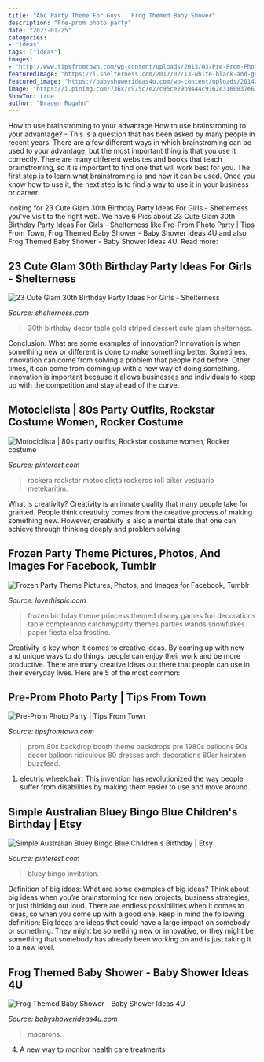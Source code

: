 ```yaml
---
title: "Abc Party Theme For Guys : Frog Themed Baby Shower"
description: "Pre-prom photo party"
date: "2023-01-25"
categories:
- "ideas"
tags: ["ideas"]
images:
- "http://www.tipsfromtown.com/wp-content/uploads/2013/03/Pre-Prom-Photo-Party-retro1.jpeg"
featuredImage: "https://i.shelterness.com/2017/02/13-white-black-and-gold-dessert-table-with-striped-decor.jpg"
featured_image: "https://babyshowerideas4u.com/wp-content/uploads/2014/04/frog-themed-baby-shower-ideas-decorations-green-colors-frog-toppers-frog-color-macarons.jpg"
image: "https://i.pinimg.com/736x/c9/5c/e2/c95ce29b9444c9162e3160837e61828a.jpg"
ShowToc: true
author: "Braden Rogahn"
---
```



How to use brainstroming to your advantage
How to use brainstroming to your advantage? - This is a question that has been asked by many people in recent years. There are a few different ways in which brainstroming can be used to your advantage, but the most important thing is that you use it correctly. There are many different websites and books that teach brainstroming, so it is important to find one that will work best for you. The first step is to learn what brainstroming is and how it can be used. Once you know how to use it, the next step is to find a way to use it in your business or career.

	

		
looking for 23 Cute Glam 30th Birthday Party Ideas For Girls - Shelterness you've visit to the right web. We have 6 Pics about 23 Cute Glam 30th Birthday Party Ideas For Girls - Shelterness like Pre-Prom Photo Party | Tips From Town, Frog Themed Baby Shower - Baby Shower Ideas 4U and also Frog Themed Baby Shower - Baby Shower Ideas 4U. Read more:
		
    
## 23 Cute Glam 30th Birthday Party Ideas For Girls - Shelterness

<img loading=lazy src="https://i.shelterness.com/2017/02/13-white-black-and-gold-dessert-table-with-striped-decor.jpg" onerror="this.onerror=null;this.src='https://tse1.mm.bing.net/th?id=OIP.Pa0rbUq7BAlPRMuOJJccigHaLH&amp;pid=15.1';" alt="23 Cute Glam 30th Birthday Party Ideas For Girls - Shelterness">

_Source: shelterness.com_

>30th birthday decor table gold striped dessert cute glam shelterness. 

	

Conclusion: What are some examples of innovation?
Innovation is when something new or different is done to make something better. Sometimes, innovation can come from solving a problem that people had before. Other times, it can come from coming up with a new way of doing something. Innovation is important because it allows businesses and individuals to keep up with the competition and stay ahead of the curve.

    
## Motociclista | 80s Party Outfits, Rockstar Costume Women, Rocker Costume

<img loading=lazy src="https://i.pinimg.com/originals/35/7a/f3/357af3040755779eb12a0d52af554d49.jpg" onerror="this.onerror=null;this.src='https://tse4.mm.bing.net/th?id=OIP.oapdv4Jv7pPoAlHZIMZdiAHaNK&amp;pid=15.1';" alt="Motociclista | 80s party outfits, Rockstar costume women, Rocker costume">

_Source: pinterest.com_

>rockera rockstar motociclista rockeros roll biker vestuario metekaritim. 

	

What is creativity?
Creativity is an innate quality that many people take for granted. People think creativity comes from the creative process of making something new. However, creativity is also a mental state that one can achieve through thinking deeply and problem solving.

    
## Frozen Party Theme Pictures, Photos, And Images For Facebook, Tumblr

<img loading=lazy src="http://www.lovethispic.com/uploaded_images/168604-Frozen-Party-Theme.jpg" onerror="this.onerror=null;this.src='https://tse2.mm.bing.net/th?id=OIP.r3G9ZjXC-rK1OQOW_5Q_GgHaOv&amp;pid=15.1';" alt="Frozen Party Theme Pictures, Photos, and Images for Facebook, Tumblr">

_Source: lovethispic.com_

>frozen birthday theme princess themed disney games fun decorations table compleanno catchmyparty themes parties wands snowflakes paper fiesta elsa frostine. 

	

Creativity is key when it comes to creative ideas. By coming up with new and unique ways to do things, people can enjoy their work and be more productive. There are many creative ideas out there that people can use in their everyday lives. Here are 5 of the most common: 

    
## Pre-Prom Photo Party | Tips From Town

<img loading=lazy src="http://www.tipsfromtown.com/wp-content/uploads/2013/03/Pre-Prom-Photo-Party-retro1.jpeg" onerror="this.onerror=null;this.src='https://tse1.mm.bing.net/th?id=OIP.f8qVCB98W7ml5DDPF7FUSwHaKk&amp;pid=15.1';" alt="Pre-Prom Photo Party | Tips From Town">

_Source: tipsfromtown.com_

>prom 80s backdrop booth theme backdrops pre 1980s balloons 90s decor balloon ridiculous 80 dresses arch decorations 80er heiraten buzzfeed. 

	

1) electric wheelchair: This invention has revolutionized the way people suffer from disabilities by making them easier to use and move around.

    
## Simple Australian Bluey Bingo Blue Children&#039;s Birthday | Etsy

<img loading=lazy src="https://i.pinimg.com/736x/c9/5c/e2/c95ce29b9444c9162e3160837e61828a.jpg" onerror="this.onerror=null;this.src='https://tse3.mm.bing.net/th?id=OIP.6KgD7Vn44JCBrX0VehWtNQHaKy&amp;pid=15.1';" alt="Simple Australian Bluey Bingo Blue Children&#039;s Birthday | Etsy">

_Source: pinterest.com_

>bluey bingo invitation. 

	

Definition of big ideas: What are some examples of big ideas?
Think about big ideas when you’re brainstorming for new projects, business strategies, or just thinking out loud. There are endless possibilities when it comes to ideas, so when you come up with a good one, keep in mind the following definition: 
Big Ideas are ideas that could have a large impact on somebody or something. They might be something new or innovative, or they might be something that somebody has already been working on and is just taking it to a new level.

    
## Frog Themed Baby Shower - Baby Shower Ideas 4U

<img loading=lazy src="https://babyshowerideas4u.com/wp-content/uploads/2014/04/frog-themed-baby-shower-ideas-decorations-green-colors-frog-toppers-frog-color-macarons.jpg" onerror="this.onerror=null;this.src='https://tse3.mm.bing.net/th?id=OIP.IUWV7-jIPJGuaaSOC4gsYAHaE6&amp;pid=15.1';" alt="Frog Themed Baby Shower - Baby Shower Ideas 4U">

_Source: babyshowerideas4u.com_

>macarons. 

	

4. A new way to monitor health care treatments

